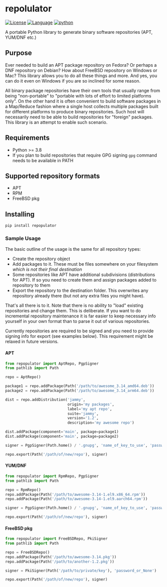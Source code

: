 

# repolulator

[![License](https://img.shields.io/badge/license-BSD-brightgreen.svg)](https://opensource.org/licenses/BSD-3-Clause)
[![Language](https://img.shields.io/badge/language-Python-blue.svg)](https://www.python.org)
[![python](https://img.shields.io/badge/python->=3.8-blue.svg)](https://www.python.org/downloads/release/python-380/)

A portable Python library to generate binary software repositories (APT, YUM/DNF etc.) 

## Purpose

Ever needed to build an APT package repository on Fedora? Or perhaps a DNF repository on Debian? How about FreeBSD repository on Windows or Mac? This library allows you to do all these things and more. And yes, you can do it even on Windows if you are so inclined for some reason.

All binary package repositories have their own tools that usually range from being "non-portable" to "portable with lots of effort to limited platforms only". On the other hand it is often convenient to build software packages in a Map/Reduce fashion where a single host collects multiple packages built for different platforms to produce binary repositories. Such host will necessarily need to be able to build repositories for "foreign" packages. This library is an attempt to enable such scenario.

## Requirements

* Python >= 3.8
* If you plan to build repositories that require GPG signing `gpg` command needs to be available in PATH

## Supported repository formats

* APT
* RPM
* FreeBSD pkg

## Installing

```bash
pip install repopulator
```

### Sample Usage

The basic outline of the usage is the same for all repository types:
- Create the repository object
- Add packages to it. These must be files somewhere on your filesystem *which is not their final destination*
- Some repositories like APT have additional subdivisions (distributions for APT). If so you need to create them and assign packages added to repository to them
- Export the repository to the destination folder. This overwrites any repository already there (but not any extra files you might have). 

That's all there is to it. Note that there is no ability to "load" existing repositories and change them. This is deliberate. If you want to do incremental repository maintenance it is far easier to keep necessary info yourself in your own format than to parse it out of various repositories. 

Currently repositories are required to be signed and you need to provide signing info for export (see examples below). This requirement might be relaxed in future versions.

#### APT

```python
from repopulator import AptRepo, PgpSigner
from pathlib import Path

repo = AptRepo()

package1 = repo.addPackage(Path('/path/to/awesome_3.14_amd64.deb'))
package2 = repo.addPackage(Path('/path/to/awesome_3.14_arm64.deb'))

dist = repo.addDistribution('jammy', 
                            origin='my packages', 
                            label='my apt repo', 
                            suite='jammy', 
                            version='1.2', 
                            description='my awesome repo')

dist.addPackage(component='main', package=package1)
dist.addPackage(component='main', package=package2)

signer = PgpSigner(Path.home() / '.gnupg', 'name_of_key_to_use', 'password_of_that_key')

repo.export(Path('/path/of/new/repo'), signer)

```

#### YUM/DNF

```python
from repopulator import RpmRepo, PgpSigner
from pathlib import Path

repo = RpmRepo()
repo.addPackage(Path('/path/to/awesome-3.14-1.el9.x86_64.rpm'))
repo.addPackage(Path('/path/to/awesome-3.14-1.el9.aarch64.rpm'))

signer = PgpSigner(Path.home() / '.gnupg', 'name_of_key_to_use', 'password_of_that_key')

repo.export(Path('/path/of/new/repo'), signer)

```

#### FreeBSD pkg

```python
from repopulator import FreeBSDRepo, PkiSigner
from pathlib import Path

repo = FreeBSDRepo()
repo.addPackage(Path('/path/to/awesome-3.14.pkg'))
repo.addPackage(Path('/path/to/another-1.2.pkg'))

signer = PkiSigner(Path('/path/to/private/key'), 'password_or_None')

repo.export(Path('/path/of/new/repo'), signer)

```

